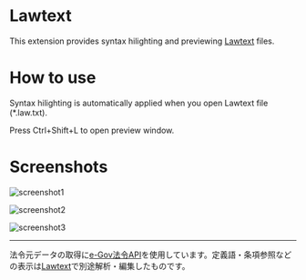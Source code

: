 Lawtext
========================

This extension provides syntax hilighting and previewing [Lawtext](https://github.com/yamachig/lawtext) files.

How to use
========================

Syntax hilighting is automatically applied when you open Lawtext file (*.law.txt).

Press Ctrl+Shift+L to open preview window.

Screenshots
========================

![screenshot1](https://user-images.githubusercontent.com/26037044/164368148-aef50430-c994-4a53-b1fc-d26471860e29.gif)

![screenshot2](https://github.com/yamachig/Lawtext/wiki/images/vscode-screenshot2.png)

![screenshot3](https://github.com/yamachig/Lawtext/wiki/images/vscode-screenshot3.png)

-----------

法令元データの取得に<a href="https://elaws.e-gov.go.jp/apitop/" target="_blank" rel="noreferrer">e-Gov法令API</a>を使用しています。定義語・条項参照などの表示は<a href="https://github.com/yamachig/lawtext" target="_blank" rel="noreferrer">Lawtext</a>で別途解析・編集したものです。
